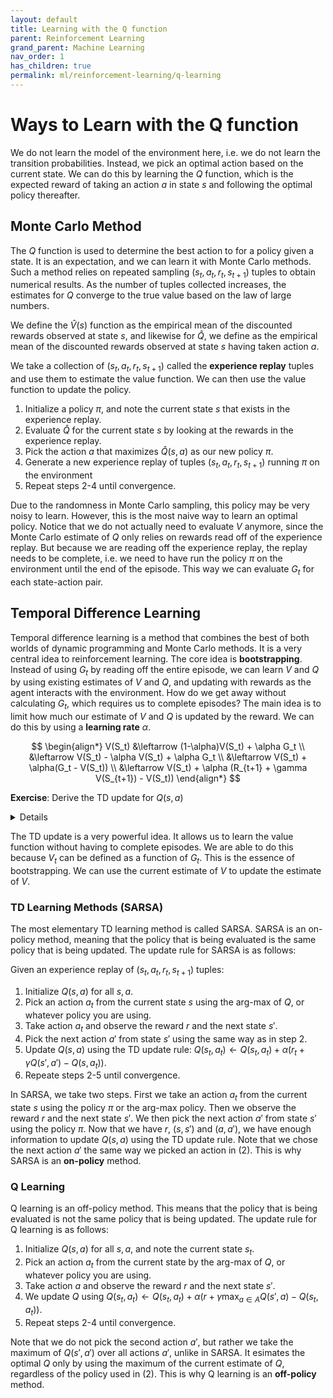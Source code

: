```yaml
---
layout: default
title: Learning with the Q function
parent: Reinforcement Learning
grand_parent: Machine Learning
nav_order: 1
has_children: true
permalink: ml/reinforcement-learning/q-learning
---
```


# Ways to Learn with the Q function

We do not learn the model of the environment here, i.e. we do not learn the transition probabilities. Instead, we pick an optimal action based on the current state. We can do this by learning the $Q$ function, which is the expected reward of taking an action $a$ in state $s$ and following the optimal policy thereafter.

## Monte Carlo Method

The $Q$ function is used to determine the best action to for a policy given a state. It is an expectation, and we can learn it with Monte Carlo methods. Such a method relies on repeated sampling $(s_t,a_t,r_t, s_{t+1})$ tuples to obtain numerical results. As the number of tuples collected increases, the estimates for $Q$ converge to the true value based on the law of large numbers. 

We define the $\hat{V}(s)$ function as the empirical mean of the discounted rewards observed at state $s$, and likewise for $\hat{Q}$, we define as the empirical mean of the discounted rewards observed at state $s$ having taken action $a$.

We take a collection of $(s_t,a_t,r_t, s_{t+1})$ called the **experience replay** tuples and use them to estimate the value function. We can then use the value function to update the policy.

1. Initialize a policy $\pi$, and note the current state $s$ that exists in the experience replay.
2. Evaluate $\hat{Q}$ for the current state $s$ by looking at the rewards in the experience replay.
3. Pick the action $a$ that maximizes $\hat{Q}(s,a)$ as our new policy $\pi$.
4. Generate a new experience replay of tuples $(s_t,a_t,r_t, s_{t+1})$ running $\pi$ on the environment
5. Repeat steps 2-4 until convergence.

Due to the randomness in Monte Carlo sampling, this policy may be very noisy to learn. However, this is the most naive way to learn an optimal policy. Notice that we do not actually need to evaluate $V$ anymore, since the Monte Carlo estimate of $Q$ only relies on rewards read off of the experience replay. But because we are reading off the experience replay, the replay needs to be complete, i.e. we need to have run the policy $\pi$ on the environment until the end of the episode. This way we can evaluate $G_t$ for each state-action pair.

## Temporal Difference Learning

Temporal difference learning is a method that combines the best of both worlds of dynamic programming and Monte Carlo methods. It is a very central idea to reinforcement learning. The core idea is **bootstrapping**. Instead of using $G_t$ by reading off the entire episode, we can learn $V$ and $Q$ by using existing estimates of $V$ and $Q$, and updating with rewards as the agent interacts with the environment. How do we get away without calculating $G_t$, which requires us to complete episodes? The main idea is to limit how much our estimate of $V$ and $Q$ is updated by the reward. We can do this by using a **learning rate** $\alpha$.

$$
\begin{align*}
V(S_t) &\leftarrow (1-\alpha)V(S_t) + \alpha G_t  \\
&\leftarrow V(S_t) - \alpha V(S_t) + \alpha G_t \\
&\leftarrow V(S_t) + \alpha(G_t - V(S_t)) \\
&\leftarrow V(S_t) + \alpha (R_{t+1} + \gamma V(S_{t+1}) - V(S_t))
\end{align*}
$$

**Exercise**: Derive the TD update for $Q(s,a)$
<details>
Q(s_t, a_t) + \alpha (R_{t+1} + \gamma Q(s_{t+1}, a_t) - Q(s_t, a_t))
</details>

The TD update is a very powerful idea. It allows us to learn the value function without having to complete episodes. We are able to do this because $V_t$ can be defined as a function of $G_t$. This is the essence of bootstrapping. We can use the current estimate of $V$ to update the estimate of $V$.

### TD Learning Methods (SARSA)

The most elementary TD learning method is called SARSA. SARSA is an on-policy method, meaning that the policy that is being evaluated is the same policy that is being updated. The update rule for SARSA is as follows:

Given an experience replay of $(s_t, a_t, r_t, s_{t+1})$ tuples:

1. Initialize $Q(s,a)$ for all $s,a$.
2. Pick an action $a_t$ from the current state $s$ using the arg-max of $Q$, or whatever policy you are using.
3. Take action $a_t$ and observe the reward $r$ and the next state $s'$.
4. Pick the next action $a'$ from state $s'$ using the same way as in step 2.
5. Update $Q(s,a)$ using the TD update rule: $Q(s_t, a_t) \leftarrow Q(s_t, a_t) + \alpha(r_t + \gamma Q(s', a') - Q(s, a_t))$.
6. Repeate steps 2-5 until convergence.

In SARSA, we take two steps. First we take an action $a_t$ from the current state $s$ using the policy $\pi$ or the arg-max policy. Then we observe the reward $r$ and the next state $s'$. We then pick the next action $a'$ from state $s'$ using the policy $\pi$. Now that we have $r$, $(s, s')$ and $(a, a')$, we have enough information to update $Q(s,a)$ using the TD update rule. Note that we chose the next action $a'$ the same way we picked an action in (2). This is why SARSA is an **on-policy** method.

### Q Learning

Q learning is an off-policy method. This means that the policy that is being evaluated is not the same policy that is being updated. The update rule for Q learning is as follows:

1. Initialize $Q(s,a)$ for all $s,a$, and note the current state $s_t$.
2. Pick an action $a_t$ from the current state by the arg-max of $Q$, or whatever policy you are using.
3. Take action $a$ and observe the reward $r$ and the next state $s'$.
4. We update $Q$ using $Q(s_t, a_t) \leftarrow Q(s_t, a_t) + \alpha(r + \gamma \max_{a\in A} Q(s', a) - Q(s_t, a_t))$.
5. Repeat steps 2-4 until convergence.

Note that we do not pick the second action $a'$, but rather we take the maximum of $Q(s', a')$ over all actions $a'$, unlike in SARSA.  It esimates the optimal $Q$ only by using the maximum of the current estimate of $Q$, regardless of the policy used in (2). This is why Q learning is an **off-policy** method.

